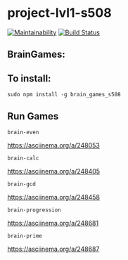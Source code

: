 # project-lvl1-s508

[![Maintainability](https://api.codeclimate.com/v1/badges/496837eb6a2823fbd1ef/maintainability)](https://codeclimate.com/github/rnik82/project-lvl1-s508/maintainability)
[![Build Status](https://travis-ci.com/rnik82/project-lvl1-s508.svg?branch=master)](https://travis-ci.com/rnik82/project-lvl1-s508)

## BrainGames:

## To install:

	sudo npm install -g brain_games_s508

## Run Games

	brain-even

https://asciinema.org/a/248053

	brain-calc

https://asciinema.org/a/248405

	brain-gcd

https://asciinema.org/a/248458

	brain-progression

https://asciinema.org/a/248681

	brain-prime

https://asciinema.org/a/248687
